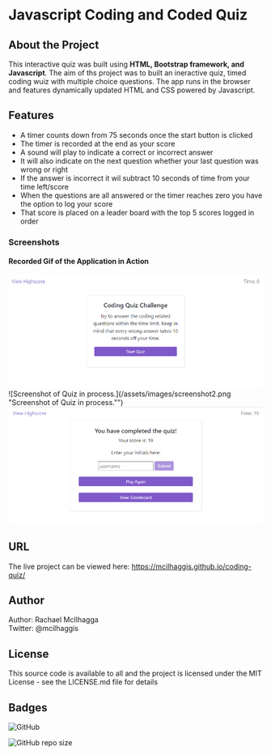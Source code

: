 # Javascript Coding and Coded Quiz 

## About the Project
This interactive quiz was built using **HTML, Bootstrap framework, and Javascript**. The aim of ths project was to built an ineractive quiz, timed coding wuiz with multiple choice questions. The app runs in the browser and features dynamically updated HTML and CSS powered by Javascript. 

## Features 
 * A timer counts down from 75 seconds once the start button is clicked
 * The timer is recorded at the end as your score
 * A sound will play to indicate a correct or incorrect answer
 * It will also indicate on the next question whether your last question was wrong or right 
 * If the answer is incorrect it wil subtract 10 seconds of time from your time left/score
 * When the questions are all answered or the timer reaches zero you have the option to log your score 
 * That score is placed on a leader board with the top 5 scores logged in order


### Screenshots
#### Recorded Gif of the Application in Action
![Screenshot of Quiz Starting Page.](/assets/images/screenshot1.png "Screenshot of Quiz Starting Page")
![Screenshot of Quiz in process.](/assets/images/screenshot2.png "Screenshot of Quiz in process."")
![Screenshot of Quiz end of game.](/assets/images/screenshot3.png "Screenshot of Quiz end of game")


## URL
The live project can be viewed here: https://mcilhaggis.github.io/coding-quiz/


## Author
Author: Rachael McIlhagga  
Twitter: @mcilhaggis

## License
This source code is available to all and the project is licensed under the MIT License - see the LICENSE.md file for details

## Badges

![GitHub](https://img.shields.io/github/license/mcilhaggis/responsive-portfolio)

![GitHub repo size](https://img.shields.io/github/repo-size/mcilhaggis/responsive-portfolio)
